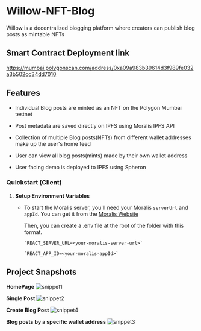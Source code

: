 # Willow-NFT-Blog

Willow is a decentralized blogging platform where creators can publish blog posts as mintable NFTs

## Smart Contract Deployment link
https://mumbai.polygonscan.com/address/0xa09a983b39614d3f989fe032a3b502cc34dd7010



## Features

-  Individual Blog posts are minted as an NFT on the Polygon Mumbai testnet

- Post metadata are saved directly on IPFS using Moralis IPFS API

- Collection of multiple Blog posts(NFTs) from different wallet addresses make up the user's home feed

- User can view all blog posts(mints) made by their own wallet address

- User facing demo is deployed to IPFS using Spheron



### Quickstart (Client)

1. **Setup Environment Variables**

   - To start the Moralis server, you'll need your Moralis `serverUrl` and `appId`. You can get it from the [Moralis Website](https://moralis.io/)

       Then, you can create a .env file at the root of the folder with this format.

         `REACT_SERVER_URL=<your-moralis-server-url>`

         `REACT_APP_ID=<your-moralis-appId>`
         
         
         
         
         
## Project Snapshots
**HomePage**
![snippet1](https://user-images.githubusercontent.com/42726051/180662586-faf84f81-0646-42a7-85d6-a2c606f733a0.JPG)



**Single Post**
![snippet2](https://user-images.githubusercontent.com/42726051/180662633-7f4c3f50-06fd-4086-be21-9664fd4b0e6d.JPG)



**Create Blog Post**
![snippet4](https://user-images.githubusercontent.com/42726051/180662647-9528991e-073f-4fce-90f5-5ab9719104cd.JPG)



**Blog posts by a specific wallet address**
![snippet3](https://user-images.githubusercontent.com/42726051/180662692-c7ff2266-7478-463e-beb1-ffacd4916d23.JPG)




